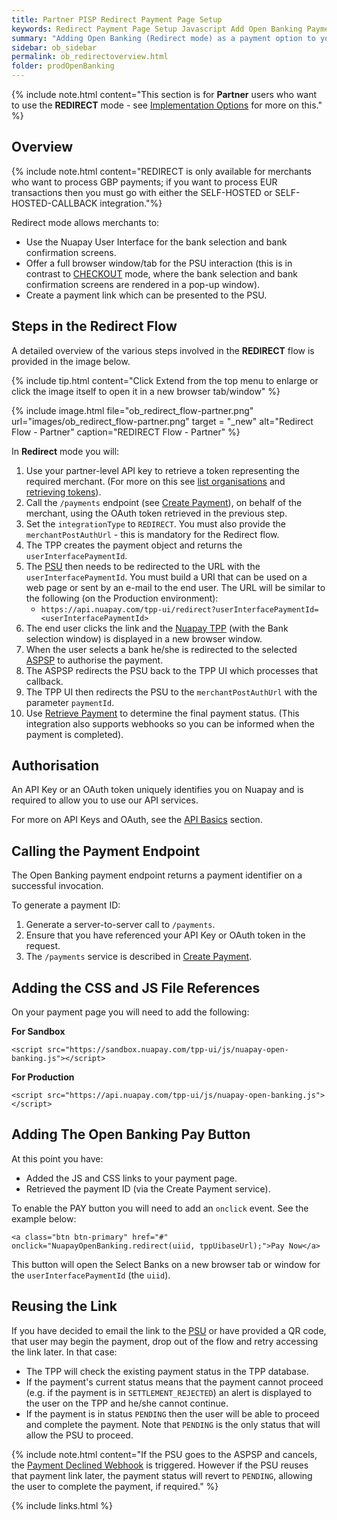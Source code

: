 ```yaml
---
title: Partner PISP Redirect Payment Page Setup
keywords: Redirect Payment Page Setup Javascript Add Open Banking Payment Page
summary: "Adding Open Banking (Redirect mode) as a payment option to your Payment Page requires a little configuration as outlined below. In Redirect mode you will use the Nuapay user interface for Bank Selection and Confirmation screens, with the screens being launched in a new browser window. Alternatively, you can use this mode if you would like to implement a setup where PSUs are emailed a link to the Bank Selection page or scan a QR code, for example."
sidebar: ob_sidebar
permalink: ob_redirectoverview.html
folder: prodOpenBanking
---
```


{% include note.html content="This section is for **Partner** users who want to use the **REDIRECT** mode - see [Implementation Options](ob_pispimplementation.html) for more on this." %}

## Overview

{% include note.html content="REDIRECT is only available for merchants who want to process GBP payments; if you want to process EUR transactions then you must go with either the SELF-HOSTED or SELF-HOSTED-CALLBACK integration."%} 

Redirect mode allows merchants to:

* Use the Nuapay User Interface for the bank selection and bank confirmation screens.
* Offer a full browser window/tab for the PSU interaction (this is in contrast to [CHECKOUT](ob_checkoutoverview.html) mode, where the bank selection and bank confirmation screens are rendered in a pop-up window).
* Create a payment link which can be presented to the PSU.

## Steps in the Redirect Flow
A detailed overview of the various steps involved in the **REDIRECT** flow is provided in the image below.

{% include tip.html content="Click Extend from the top menu to enlarge or click the image itself to open it in a new browser tab/window" %}

{% include image.html file="ob_redirect_flow-partner.png" url="images/ob_redirect_flow-partner.png" target = "_new" alt="Redirect Flow - Partner" caption="REDIRECT Flow - Partner" %}


In **Redirect** mode you will: 

1. Use your partner-level API key to retrieve a token representing the required merchant. (For more on this see [list organisations](ob_partnerintegration.html#api-details---get-organisations) and [retrieving tokens](ob_partnerintegration.html#api-details---post-tokens)).
1. Call the `/payments` endpoint (see [Create Payment](ob_createpayment.html)), on behalf of the merchant, using the OAuth token retrieved in the previous step. 
1. Set the `integrationType` to `REDIRECT`. You must also provide the `merchantPostAuthUrl` - this is mandatory for the Redirect flow. 
1. The TPP creates the payment object and returns the `userInterfacePaymentId`.
1. The <a href="#" data-toggle="tooltip" data-original-title="{{site.data.glossary.psu}}">PSU</a> then needs to be redirected to the URL with the `userInterfacePaymentId`. You must build a URI that can be used on a web page or sent by an e-mail to the end user. The URL will be similar to the following (on the Production environment): 
   * `https://api.nuapay.com/tpp-ui/redirect?userInterfacePaymentId=<userInterfacePaymentId>`
1. The end user clicks the link and the <a href="#" data-toggle="tooltip" data-original-title="{{site.data.glossary.nupay_tpp}}">Nuapay TPP</a> (with the Bank selection window) is displayed in a new browser window.
1. When the user selects a bank he/she is redirected to the selected <a href="#" data-toggle="tooltip" data-original-title="{{site.data.glossary.aspsp}}">ASPSP</a> to authorise the payment.
1. The ASPSP redirects the PSU back to the TPP UI which processes that callback. 
1. The TPP UI then redirects the PSU to the `merchantPostAuthUrl` with the parameter `paymentId`.
1. Use [Retrieve Payment](ob_retrievepayment.html) to determine the final payment status. (This integration also supports webhooks so you can be informed when the payment is completed). 

## Authorisation 

An API Key or an OAuth token uniquely identifies you on Nuapay and is required to allow you to use our API services.

For more on API Keys and OAuth, see the <a href="ob_generalrules.html">API Basics</a> section.


## Calling the Payment Endpoint

The Open Banking payment endpoint returns a payment identifier on a successful invocation.

To generate a payment ID:

1. Generate a server-to-server call to `/payments`.
1. Ensure that you have referenced your API Key or OAuth token in the request.
1. The ``/payments`` service is described in <a href="ob_createpayment.html">Create Payment</a>.


## Adding the CSS and JS File References

On your payment page you will need to add the following:

**For Sandbox**

````
<script src="https://sandbox.nuapay.com/tpp-ui/js/nuapay-open-banking.js"></script>
````

**For Production**

````
<script src="https://api.nuapay.com/tpp-ui/js/nuapay-open-banking.js"></script>
````

## Adding The Open Banking Pay Button

At this point you have:

* Added the JS and CSS links to your payment page.
* Retrieved the payment ID (via the Create Payment service).

To enable the <span class="label label-info">PAY</span> button you will need to add an ``onclick`` event. See the example below:

````
<a class="btn btn-primary" href="#" onclick="NuapayOpenBanking.redirect(uiid, tppUibaseUrl);">Pay Now</a>

````

This button will open the Select Banks on a new browser tab or window for the `userInterfacePaymentId` (the `uiid`).

## Reusing the Link

If you have decided to email the link to the <a href="#" data-toggle="tooltip" data-original-title="{{site.data.glossary.psu}}">PSU</a> or have provided a QR code, that user may begin the payment, drop out of the flow and retry accessing the link later. In that case:

* The TPP will check the existing payment status in the TPP database. 
* If the payment's current status means that the payment cannot proceed (e.g. if the payment is in `SETTLEMENT_REJECTED`) an alert is displayed to the user on the TPP and he/she cannot continue. 
* If the payment is in status `PENDING` then the user will be able to proceed and complete the payment. Note that `PENDING` is the only status that will allow the PSU to proceed.

{% include note.html content="If the PSU goes to the ASPSP and cancels, the [Payment Declined Webhook](ob_whpaymentdecl.html) is triggered. However if the PSU reuses that payment link later, the payment status will revert to `PENDING`, allowing the user to complete the payment, if required." %}


{% include links.html %}






